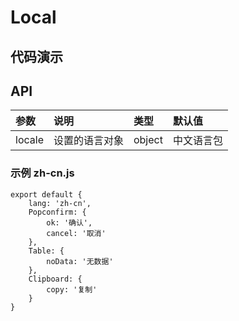 # Local
## 代码演示
## API
|参数|说明|类型|默认值|
|:---|:-----|:----|:------|
|locale|设置的语言对象|object|中文语言包|

### 示例 zh-cn.js

```
export default {
    lang: 'zh-cn',
    Popconfirm: {
        ok: '确认',
        cancel: '取消'
    },
    Table: {
        noData: '无数据'
    },
    Clipboard: {
        copy: '复制'
    }
}
```